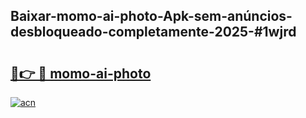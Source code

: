 ## Baixar-momo-ai-photo-Apk-sem-anúncios-desbloqueado-completamente-2025-#1wjrd

# <h2><a href="https://ainizakaria.my?title=momo-ai-photo&ref=20M">🔗👉 🔴 momo-ai-photo</a></h2>

[![acn](https://github.com/user-attachments/assets/0f9c940e-d8b0-45ae-aac7-cd30a18b3e1c)](https://ainizakaria.my?title=momo-ai-photo&ref=20M)

